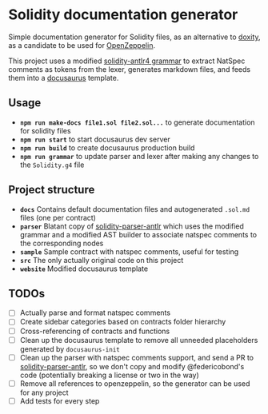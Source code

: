 # Solidity documentation generator

Simple documentation generator for Solidity files, as an alternative to [doxity](https://github.com/DigixGlobal/doxity/), as a candidate to be used for [OpenZeppelin](https://github.com/OpenZeppelin/zeppelin-solidity).

This project uses a modified [solidity-antlr4 grammar](https://github.com/solidityj/solidity-antlr4) to extract NatSpec comments as tokens from the lexer, generates markdown files, and feeds them into a [docusaurus](https://docusaurus.io/) template. 

## Usage

* **`npm run make-docs file1.sol file2.sol...`** to generate documentation for solidity files
* **`npm run start`** to start docusaurus dev server
* **`npm run build`** to create docusaurus production build
* **`npm run grammar`** to update parser and lexer after making any changes to the `Solidity.g4` file

## Project structure

* **`docs`** Contains default documentation files and autogenerated `.sol.md` files (one per contract)
* **`parser`** Blatant copy of [solidity-parser-antlr](https://github.com/federicobond/solidity-parser-antlr) which uses the modified grammar and a modified AST builder to associate natspec comments to the corresponding nodes
* **`sample`** Sample contract with natspec comments, useful for testing
* **`src`** The only actually original code on this project
* **`website`** Modified docusaurus template

## TODOs

- [ ] Actually parse and format natspec comments
- [ ] Create sidebar categories based on contracts folder hierarchy
- [ ] Cross-referencing of contracts and functions
- [ ] Clean up the docusaurus template to remove all unneeded placeholders generated by `docusaurus-init`
- [ ] Clean up the parser with natspec comments support, and send a PR to [solidity-parser-antlr](https://github.com/federicobond/solidity-parser-antlr), so we don't copy and modify @federicobond's code (potentially breaking a license or two in the way)
- [ ] Remove all references to openzeppelin, so the generator can be used for any project
- [ ] Add tests for every step